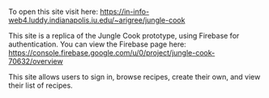 To open this site visit here: https://in-info-web4.luddy.indianapolis.iu.edu/~arigree/jungle-cook

This site is a replica of the Jungle Cook prototype, using Firebase for authentication. You can view the Firebase page here: https://console.firebase.google.com/u/0/project/jungle-cook-70632/overview

This site allows users to sign in, browse recipes, create their own, and view their list of recipes.
